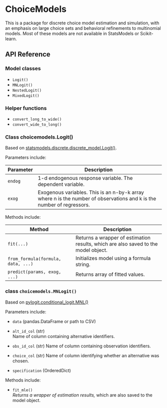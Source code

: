 # ChoiceModels

This is a package for discrete choice model estimation and simulation, with an emphasis on large choice sets and behavioral refinements to multinomial models. Most of these models are not available in StatsModels or Scikit-learn. 




## API Reference

### Model classes

- `Logit()`
- `MNLogit()`
- `NestedLogit()`
- `MixedLogit()`


### Helper functions

- `convert_long_to_wide()`
- `convert_wide_to_long()`


### Class choicemodels.Logit()

Based on [statsmodels.discrete.discrete_model.Logit()](http://statsmodels.sourceforge.net/0.6.0/generated/statsmodels.discrete.discrete_model.Logit.html).

Parameters include:

| Parameter | Description |
| --- | --- | 
| `endog` | 1-d endogenous response variable. The dependent variable. |
| `exog` | Exogenous variables. This is an n-by-k array where n is the number of observations and k is the number of regressors. |
  
Methods include:

| Method | Description | 
| --- | --- |
| `fit(...)`  | Returns a wrapper of estimation results, which are also saved to the model object. |
| `from_formula(formula, data, ...)` | Initializes model using a formula string. |
| `predict(params, exog, ...)` | Returns array of fitted values. |
  
  
### class `choicemodels.MNLogit()`

Based on [pylogit.conditional_logit.MNL()](https://github.com/timothyb0912/pylogit/blob/master/pylogit/conditional_logit.py)

Parameters include:

- `data` (pandas.DataFrame or path to CSV)

- `alt_id_col` (str)  
  Name of column containing alternative identifiers.

- `obs_id_col` (str)
  Name of column containing observation identifiers.
  
- `choice_col` (str)
  Name of column identifying whether an alternative was chosen.
  
- `specification` (OrderedDict)

Methods include:

- `fit_mle()`  
  _Returns a wrapper of estimation results,_ which are also saved to the model object.







